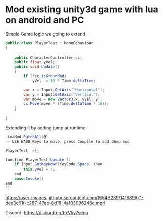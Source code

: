 # Mod existing unity3d game with lua on android and PC

Simple Game logic we going to extend

```c#
public class PlayerTest : MonoBehaviour
{
    
    public CharacterController cc;
    public float yVel;
    public void Update()
    {
        if (!cc.isGrounded)
            yVel -= 10 * Time.deltaTime;

        var x = Input.GetAxis("Horizontal");
        var y = Input.GetAxis("Vertical");
        var move = new Vector3(x, yVel, y);
        cc.Move(move * (Time.deltaTime * 10));
    }
      
}

```

Extending it by adding jump at runtime

```c#
 LuaMod.PatchAll(@"
-- USE WASD Keys to move, press Compile to add Jump mod

PlayerTest  ={} 

function PlayerTest:Update ()
    if Input.GetKeyDown(KeyCode.Space) then
        this.yVel = 3;    
    end
    base:Invoke()
end
");
```

https://user-images.githubusercontent.com/16543239/141689971-dee3e61f-c287-47ae-8d18-4a103996248e.mp4

Discord: https://discord.gg/bxVky7seqa
